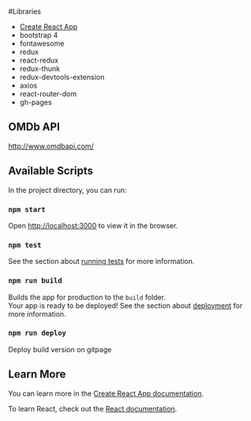 #Libraries
 - [Create React App](https://github.com/facebook/create-react-app)
 - bootstrap 4
 - fontawesome
 - redux
 - react-redux
 - redux-thunk
 - redux-devtools-extension
 - axios
 - react-router-dom
 - gh-pages

## OMDb API
http://www.omdbapi.com/

## Available Scripts

In the project directory, you can run:

### `npm start`

Open [http://localhost:3000](http://localhost:3000) to view it in the browser.

### `npm test`

See the section about [running tests](https://facebook.github.io/create-react-app/docs/running-tests) for more information.

### `npm run build`

Builds the app for production to the `build` folder.<br />
Your app is ready to be deployed!
See the section about [deployment](https://facebook.github.io/create-react-app/docs/deployment) for more information.

### `npm run deploy`
Deploy build version on gitpage

## Learn More

You can learn more in the [Create React App documentation](https://facebook.github.io/create-react-app/docs/getting-started).

To learn React, check out the [React documentation](https://reactjs.org/).

